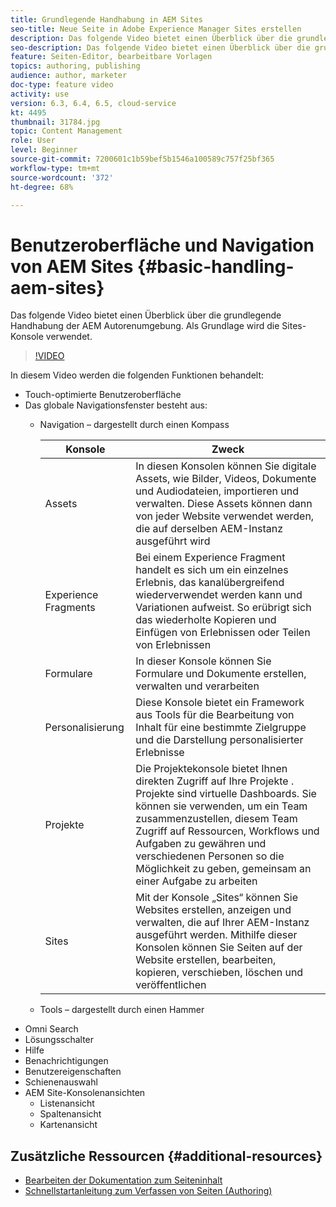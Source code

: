 ```yaml
---
title: Grundlegende Handhabung in AEM Sites
seo-title: Neue Seite in Adobe Experience Manager Sites erstellen
description: Das folgende Video bietet einen Überblick über die grundlegende Handhabung der AEM Autorenumgebung. Als Grundlage wird die Sites-Konsole verwendet.
seo-description: Das folgende Video bietet einen Überblick über die grundlegende Handhabung der AEM Autorenumgebung. Als Grundlage wird die Sites-Konsole verwendet.
feature: Seiten-Editor, bearbeitbare Vorlagen
topics: authoring, publishing
audience: author, marketer
doc-type: feature video
activity: use
version: 6.3, 6.4, 6.5, cloud-service
kt: 4495
thumbnail: 31784.jpg
topic: Content Management
role: User
level: Beginner
source-git-commit: 7200601c1b59bef5b1546a100589c757f25bf365
workflow-type: tm+mt
source-wordcount: '372'
ht-degree: 68%

---
```



# Benutzeroberfläche und Navigation von AEM Sites {#basic-handling-aem-sites}

Das folgende Video bietet einen Überblick über die grundlegende Handhabung der AEM Autorenumgebung. Als Grundlage wird die Sites-Konsole verwendet.

>[!VIDEO](https://video.tv.adobe.com/v/31784?quality=12&learn=on)

In diesem Video werden die folgenden Funktionen behandelt:

* Touch-optimierte Benutzeroberfläche
* Das globale Navigationsfenster besteht aus:
   * Navigation – dargestellt durch einen Kompass

      | Konsole | Zweck |
      |---|---|
      | Assets | In diesen Konsolen können Sie digitale Assets, wie Bilder, Videos, Dokumente und Audiodateien, importieren und verwalten. Diese Assets können dann von jeder Website verwendet werden, die auf derselben AEM-Instanz ausgeführt wird | Communities | In dieser Konsole können Sie Community-Sites für die Interaktion und Aktivierung erstellen und verwalten | Commerce | Damit können Sie Produkte, Produktkataloge und Bestellungen verwalten, die im Zusammenhang mit Ihren Commerce-Websites stehen |
      | Experience Fragments | Bei einem Experience Fragment handelt es sich um ein einzelnes Erlebnis, das kanalübergreifend wiederverwendet werden kann und Variationen aufweist. So erübrigt sich das wiederholte Kopieren und Einfügen von Erlebnissen oder Teilen von Erlebnissen |
      | Formulare | In dieser Konsole können Sie Formulare und Dokumente erstellen, verwalten und verarbeiten |
      | Personalisierung | Diese Konsole bietet ein Framework aus Tools für die Bearbeitung von Inhalt für eine bestimmte Zielgruppe und die Darstellung personalisierter Erlebnisse |
      | Projekte | Die Projektekonsole bietet Ihnen direkten Zugriff auf Ihre Projekte . Projekte sind virtuelle Dashboards. Sie können sie verwenden, um ein Team zusammenzustellen, diesem Team Zugriff auf Ressourcen, Workflows und Aufgaben zu gewähren und verschiedenen Personen so die Möglichkeit zu geben, gemeinsam an einer Aufgabe zu arbeiten |
      | Sites | Mit der Konsole „Sites“ können Sie Websites erstellen, anzeigen und verwalten, die auf Ihrer AEM-Instanz ausgeführt werden. Mithilfe dieser Konsolen können Sie Seiten auf der Website erstellen, bearbeiten, kopieren, verschieben, löschen und veröffentlichen |

   * Tools – dargestellt durch einen Hammer
* Omni Search
* Lösungsschalter
* Hilfe
* Benachrichtigungen
* Benutzereigenschaften
* Schienenauswahl
* AEM Site-Konsolenansichten
   * Listenansicht
   * Spaltenansicht
   * Kartenansicht






## Zusätzliche Ressourcen {#additional-resources}

* [Bearbeiten der Dokumentation zum Seiteninhalt](https://experienceleague.adobe.com/docs/experience-manager-cloud-service/sites/authoring/fundamentals/editing-content.html)
* [Schnellstartanleitung zum Verfassen von Seiten (Authoring)](https://experienceleague.adobe.com/docs/experience-manager-cloud-service/sites/authoring/getting-started/quick-start.html)
